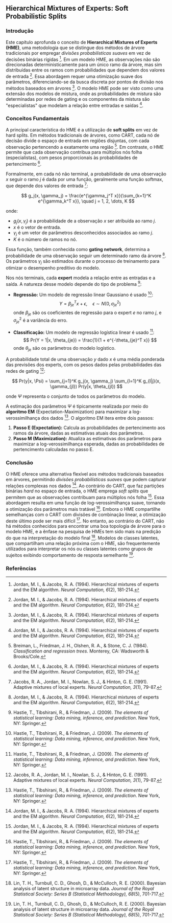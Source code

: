## Hierarchical Mixtures of Experts: Soft Probabilistic Splits

### Introdução
Este capítulo aprofunda o conceito de **Hierarchical Mixtures of Experts (HME)**, uma metodologia que se distingue dos métodos de árvore tradicionais por empregar *divisões probabilísticas suaves* em vez de decisões binárias rígidas [^329]. Em um modelo HME, as observações não são direcionadas deterministicamente para um único ramo da árvore, mas sim distribuídas entre os ramos com probabilidades que dependem dos valores de entrada [^329]. Essa abordagem requer uma otimização suave dos parâmetros, diferenciando-se da busca discreta por pontos de divisão nos métodos baseados em árvores [^329]. O modelo HME pode ser visto como uma extensão dos modelos de mistura, onde as probabilidades de mistura são determinadas por redes de gating e os componentes da mistura são "especialistas" que modelam a relação entre entradas e saídas [^329].

### Conceitos Fundamentais

A principal característica do HME é a utilização de **soft splits** em vez de hard splits. Em métodos tradicionais de árvores, como CART, cada nó de decisão divide o espaço de entrada em regiões disjuntas, com cada observação pertencendo a exatamente uma região [^305]. Em contraste, o HME permite que cada observação contribua para múltiplos nós folha (especialistas), com pesos proporcionais às probabilidades de pertencimento [^329].

Formalmente, em cada nó não terminal, a probabilidade de uma observação $x$ seguir o ramo $j$ é dada por uma função, geralmente uma função softmax, que depende dos valores de entrada [^330]:

$$ g_j(x, \gamma_j) = \frac{e^{\gamma_j^T x}}{\sum_{k=1}^K e^{\gamma_k^T x}}, \quad j = 1, 2, \dots, K $$

onde:
- $g_j(x, \gamma_j)$ é a probabilidade de a observação $x$ ser atribuída ao ramo $j$.
- $x$ é o vetor de entrada.
- $\gamma_j$ é um vetor de parâmetros desconhecidos associados ao ramo $j$.
- $K$ é o número de ramos no nó.

Essa função, também conhecida como **gating network**, determina a probabilidade de uma observação seguir um determinado ramo da árvore [^329]. Os parâmetros $\gamma_j$ são estimados durante o processo de treinamento para otimizar o desempenho preditivo do modelo.

Nos nós terminais, cada **expert** modela a relação entre as entradas e a saída. A natureza desse modelo depende do tipo de problema [^331]:

*   **Regressão:** Um modelo de regressão linear Gaussiano é usado [^331]:
    $$     Y = \beta_{je}^T x + \epsilon, \quad \epsilon \sim N(0, \sigma_{je}^2)     $$
    onde $\beta_{je}$ são os coeficientes de regressão para o expert $e$ no ramo $j$, e $\sigma_{je}^2$ é a variância do erro.

*   **Classificação:** Um modelo de regressão logística linear é usado [^331]:
    $$     Pr(Y = 1|x, \theta_{je}) = \frac{1}{1 + e^{-\theta_{je}^T x}}     $$
    onde $\theta_{je}$ são os parâmetros do modelo logístico.

A probabilidade total de uma observação $y$ dado $x$ é uma média ponderada das previsões dos experts, com os pesos dados pelas probabilidades das redes de gating [^330]:

$$ Pr(y|x, \Psi) = \sum_{j=1}^K g_j(x, \gamma_j) \sum_{l=1}^K g_{l|j}(x, \gamma_{jl}) Pr(y|x, \theta_{jl}) $$

onde $\Psi$ representa o conjunto de todos os parâmetros do modelo.

A estimação dos parâmetros $\Psi$ é tipicamente realizada por meio do **algoritmo EM** (Expectation-Maximization) para maximizar a log-verossimilhança dos dados [^331]. O algoritmo EM itera entre dois passos:

1.  **Passo E (Expectation):** Calcula as probabilidades de pertencimento aos ramos da árvore, dadas as estimativas atuais dos parâmetros.
2.  **Passo M (Maximization):** Atualiza as estimativas dos parâmetros para maximizar a log-verossimilhança esperada, dadas as probabilidades de pertencimento calculadas no passo E.

### Conclusão

O HME oferece uma alternativa flexível aos métodos tradicionais baseados em árvores, permitindo *divisões probabilísticas suaves* que podem capturar relações complexas nos dados [^329]. Ao contrário do CART, que faz partições binárias *hard* no espaço de entrada, o HME emprega *soft splits* que permitem que as observações contribuam para múltiplos nós folha [^329]. Essa abordagem resulta em uma função de log-verossimilhança suave, tornando a otimização dos parâmetros mais tratável [^331]. Embora o HME compartilhe semelhanças com o CART com divisões de combinação linear, a otimização deste último pode ser mais difícil [^331]. No entanto, ao contrário do CART, não há métodos conhecidos para encontrar uma boa topologia de árvore para o modelo HME, e a ênfase na pesquisa de HMEs tem sido mais na predição do que na interpretação do modelo final [^332]. Modelos de classes latentes, que compartilham uma relação próxima com o HME, são frequentemente utilizados para interpretar os nós ou classes latentes como grupos de sujeitos exibindo comportamento de resposta semelhante [^332].

### Referências

[^305]: Breiman, L., Friedman, J. H., Olshen, R. A., & Stone, C. J. (1984). *Classification and regression trees*. Monterey, CA: Wadsworth & Brooks/Cole.
[^329]: Jordan, M. I., & Jacobs, R. A. (1994). Hierarchical mixtures of experts and the EM algorithm. *Neural Computation, 6*(2), 181-214.
[^330]: Jacobs, R. A., Jordan, M. I., Nowlan, S. J., & Hinton, G. E. (1991). Adaptive mixtures of local experts. *Neural Computation, 3*(1), 79-87.
[^331]: Hastie, T., Tibshirani, R., & Friedman, J. (2009). *The elements of statistical learning: Data mining, inference, and prediction*. New York, NY: Springer.
[^332]: Lin, T. H., Turnbull, C. D., Ghosh, D., & McCulloch, R. E. (2000). Bayesian analysis of latent structure in microarray data. *Journal of the Royal Statistical Society: Series B (Statistical Methodology), 68*(5), 701-717.
<!-- END -->